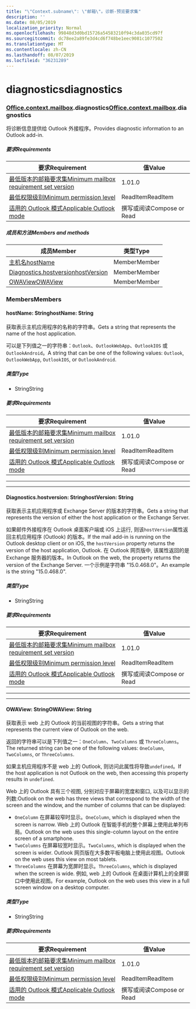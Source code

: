 ```yaml
---
title: "\"Context.subname\": \"邮箱\"。诊断-预览要求集"
description: ''
ms.date: 08/05/2019
localization_priority: Normal
ms.openlocfilehash: 99848d3d0bd15726a54583210f94c3da035cd97f
ms.sourcegitcommit: dc78ee2a89fe3d4cd6f748be1eec9081c1077502
ms.translationtype: MT
ms.contentlocale: zh-CN
ms.lasthandoff: 08/07/2019
ms.locfileid: "36231289"
---
```

# <a name="diagnostics"></a><span data-ttu-id="7946b-102">diagnostics</span><span class="sxs-lookup"><span data-stu-id="7946b-102">diagnostics</span></span>

### <a name="officeofficemdcontextofficecontextmdmailboxofficecontextmailboxmddiagnostics"></a><span data-ttu-id="7946b-103">[Office](Office.md)[.context](Office.context.md)[.mailbox](Office.context.mailbox.md).diagnostics</span><span class="sxs-lookup"><span data-stu-id="7946b-103">[Office](Office.md)[.context](Office.context.md)[.mailbox](Office.context.mailbox.md).diagnostics</span></span>

<span data-ttu-id="7946b-104">将诊断信息提供给 Outlook 外接程序。</span><span class="sxs-lookup"><span data-stu-id="7946b-104">Provides diagnostic information to an Outlook add-in.</span></span>

##### <a name="requirements"></a><span data-ttu-id="7946b-105">要求</span><span class="sxs-lookup"><span data-stu-id="7946b-105">Requirements</span></span>

|<span data-ttu-id="7946b-106">要求</span><span class="sxs-lookup"><span data-stu-id="7946b-106">Requirement</span></span>| <span data-ttu-id="7946b-107">值</span><span class="sxs-lookup"><span data-stu-id="7946b-107">Value</span></span>|
|---|---|
|[<span data-ttu-id="7946b-108">最低版本的邮箱要求集</span><span class="sxs-lookup"><span data-stu-id="7946b-108">Minimum mailbox requirement set version</span></span>](/office/dev/add-ins/reference/requirement-sets/outlook-api-requirement-sets)| <span data-ttu-id="7946b-109">1.0</span><span class="sxs-lookup"><span data-stu-id="7946b-109">1.0</span></span>|
|[<span data-ttu-id="7946b-110">最低权限级别</span><span class="sxs-lookup"><span data-stu-id="7946b-110">Minimum permission level</span></span>](/outlook/add-ins/understanding-outlook-add-in-permissions)| <span data-ttu-id="7946b-111">ReadItem</span><span class="sxs-lookup"><span data-stu-id="7946b-111">ReadItem</span></span>|
|[<span data-ttu-id="7946b-112">适用的 Outlook 模式</span><span class="sxs-lookup"><span data-stu-id="7946b-112">Applicable Outlook mode</span></span>](/outlook/add-ins/#extension-points)| <span data-ttu-id="7946b-113">撰写或阅读</span><span class="sxs-lookup"><span data-stu-id="7946b-113">Compose or Read</span></span>|

##### <a name="members-and-methods"></a><span data-ttu-id="7946b-114">成员和方法</span><span class="sxs-lookup"><span data-stu-id="7946b-114">Members and methods</span></span>

| <span data-ttu-id="7946b-115">成员</span><span class="sxs-lookup"><span data-stu-id="7946b-115">Member</span></span> | <span data-ttu-id="7946b-116">类型</span><span class="sxs-lookup"><span data-stu-id="7946b-116">Type</span></span> |
|--------|------|
| [<span data-ttu-id="7946b-117">主机名</span><span class="sxs-lookup"><span data-stu-id="7946b-117">hostName</span></span>](#hostname-string) | <span data-ttu-id="7946b-118">Member</span><span class="sxs-lookup"><span data-stu-id="7946b-118">Member</span></span> |
| [<span data-ttu-id="7946b-119">Diagnostics.hostversion</span><span class="sxs-lookup"><span data-stu-id="7946b-119">hostVersion</span></span>](#hostversion-string) | <span data-ttu-id="7946b-120">Member</span><span class="sxs-lookup"><span data-stu-id="7946b-120">Member</span></span> |
| [<span data-ttu-id="7946b-121">OWAView</span><span class="sxs-lookup"><span data-stu-id="7946b-121">OWAView</span></span>](#owaview-string) | <span data-ttu-id="7946b-122">Member</span><span class="sxs-lookup"><span data-stu-id="7946b-122">Member</span></span> |

### <a name="members"></a><span data-ttu-id="7946b-123">Members</span><span class="sxs-lookup"><span data-stu-id="7946b-123">Members</span></span>

#### <a name="hostname-string"></a><span data-ttu-id="7946b-124">hostName: String</span><span class="sxs-lookup"><span data-stu-id="7946b-124">hostName: String</span></span>

<span data-ttu-id="7946b-125">获取表示主机应用程序的名称的字符串。</span><span class="sxs-lookup"><span data-stu-id="7946b-125">Gets a string that represents the name of the host application.</span></span>

<span data-ttu-id="7946b-126">可以是下列值之一的字符串：`Outlook`、`OutlookWebApp`、`OutlookIOS` 或 `OutlookAndroid`。</span><span class="sxs-lookup"><span data-stu-id="7946b-126">A string that can be one of the following values: `Outlook`, `OutlookWebApp`, `OutlookIOS`, or `OutlookAndroid`.</span></span>

##### <a name="type"></a><span data-ttu-id="7946b-127">类型</span><span class="sxs-lookup"><span data-stu-id="7946b-127">Type</span></span>

*   <span data-ttu-id="7946b-128">String</span><span class="sxs-lookup"><span data-stu-id="7946b-128">String</span></span>

##### <a name="requirements"></a><span data-ttu-id="7946b-129">要求</span><span class="sxs-lookup"><span data-stu-id="7946b-129">Requirements</span></span>

|<span data-ttu-id="7946b-130">要求</span><span class="sxs-lookup"><span data-stu-id="7946b-130">Requirement</span></span>| <span data-ttu-id="7946b-131">值</span><span class="sxs-lookup"><span data-stu-id="7946b-131">Value</span></span>|
|---|---|
|[<span data-ttu-id="7946b-132">最低版本的邮箱要求集</span><span class="sxs-lookup"><span data-stu-id="7946b-132">Minimum mailbox requirement set version</span></span>](/office/dev/add-ins/reference/requirement-sets/outlook-api-requirement-sets)| <span data-ttu-id="7946b-133">1.0</span><span class="sxs-lookup"><span data-stu-id="7946b-133">1.0</span></span>|
|[<span data-ttu-id="7946b-134">最低权限级别</span><span class="sxs-lookup"><span data-stu-id="7946b-134">Minimum permission level</span></span>](/outlook/add-ins/understanding-outlook-add-in-permissions)| <span data-ttu-id="7946b-135">ReadItem</span><span class="sxs-lookup"><span data-stu-id="7946b-135">ReadItem</span></span>|
|[<span data-ttu-id="7946b-136">适用的 Outlook 模式</span><span class="sxs-lookup"><span data-stu-id="7946b-136">Applicable Outlook mode</span></span>](/outlook/add-ins/#extension-points)| <span data-ttu-id="7946b-137">撰写或阅读</span><span class="sxs-lookup"><span data-stu-id="7946b-137">Compose or Read</span></span>|

---
---

#### <a name="hostversion-string"></a><span data-ttu-id="7946b-138">Diagnostics.hostversion: String</span><span class="sxs-lookup"><span data-stu-id="7946b-138">hostVersion: String</span></span>

<span data-ttu-id="7946b-139">获取表示主机应用程序或 Exchange Server 的版本的字符串。</span><span class="sxs-lookup"><span data-stu-id="7946b-139">Gets a string that represents the version of either the host application or the Exchange Server.</span></span>

<span data-ttu-id="7946b-140">如果邮件外接程序在 Outlook 桌面客户端或 iOS 上运行, 则该`hostVersion`属性返回主机应用程序 (Outlook) 的版本。</span><span class="sxs-lookup"><span data-stu-id="7946b-140">If the mail add-in is running on the Outlook desktop client or on iOS, the `hostVersion` property returns the version of the host application, Outlook.</span></span> <span data-ttu-id="7946b-141">在 Outlook 网页版中, 该属性返回的是 Exchange 服务器的版本。</span><span class="sxs-lookup"><span data-stu-id="7946b-141">In Outlook on the web, the property returns the version of the Exchange Server.</span></span> <span data-ttu-id="7946b-142">一个示例是字符串 "15.0.468.0"。</span><span class="sxs-lookup"><span data-stu-id="7946b-142">An example is the string "15.0.468.0".</span></span>

##### <a name="type"></a><span data-ttu-id="7946b-143">类型</span><span class="sxs-lookup"><span data-stu-id="7946b-143">Type</span></span>

*   <span data-ttu-id="7946b-144">String</span><span class="sxs-lookup"><span data-stu-id="7946b-144">String</span></span>

##### <a name="requirements"></a><span data-ttu-id="7946b-145">要求</span><span class="sxs-lookup"><span data-stu-id="7946b-145">Requirements</span></span>

|<span data-ttu-id="7946b-146">要求</span><span class="sxs-lookup"><span data-stu-id="7946b-146">Requirement</span></span>| <span data-ttu-id="7946b-147">值</span><span class="sxs-lookup"><span data-stu-id="7946b-147">Value</span></span>|
|---|---|
|[<span data-ttu-id="7946b-148">最低版本的邮箱要求集</span><span class="sxs-lookup"><span data-stu-id="7946b-148">Minimum mailbox requirement set version</span></span>](/office/dev/add-ins/reference/requirement-sets/outlook-api-requirement-sets)| <span data-ttu-id="7946b-149">1.0</span><span class="sxs-lookup"><span data-stu-id="7946b-149">1.0</span></span>|
|[<span data-ttu-id="7946b-150">最低权限级别</span><span class="sxs-lookup"><span data-stu-id="7946b-150">Minimum permission level</span></span>](/outlook/add-ins/understanding-outlook-add-in-permissions)| <span data-ttu-id="7946b-151">ReadItem</span><span class="sxs-lookup"><span data-stu-id="7946b-151">ReadItem</span></span>|
|[<span data-ttu-id="7946b-152">适用的 Outlook 模式</span><span class="sxs-lookup"><span data-stu-id="7946b-152">Applicable Outlook mode</span></span>](/outlook/add-ins/#extension-points)| <span data-ttu-id="7946b-153">撰写或阅读</span><span class="sxs-lookup"><span data-stu-id="7946b-153">Compose or Read</span></span>|

---
---

#### <a name="owaview-string"></a><span data-ttu-id="7946b-154">OWAView: String</span><span class="sxs-lookup"><span data-stu-id="7946b-154">OWAView: String</span></span>

<span data-ttu-id="7946b-155">获取表示 web 上的 Outlook 的当前视图的字符串。</span><span class="sxs-lookup"><span data-stu-id="7946b-155">Gets a string that represents the current view of Outlook on the web.</span></span>

<span data-ttu-id="7946b-156">返回的字符串可以是下列值之一：`OneColumn`、`TwoColumns` 或 `ThreeColumns`。</span><span class="sxs-lookup"><span data-stu-id="7946b-156">The returned string can be one of the following values: `OneColumn`, `TwoColumns`, or `ThreeColumns`.</span></span>

<span data-ttu-id="7946b-157">如果主机应用程序不是 web 上的 Outlook, 则访问此属性将导致`undefined`。</span><span class="sxs-lookup"><span data-stu-id="7946b-157">If the host application is not Outlook on the web, then accessing this property results in `undefined`.</span></span>

<span data-ttu-id="7946b-158">Web 上的 Outlook 具有三个视图, 分别对应于屏幕的宽度和窗口, 以及可以显示的列数:</span><span class="sxs-lookup"><span data-stu-id="7946b-158">Outlook on the web has three views that correspond to the width of the screen and the window, and the number of columns that can be displayed:</span></span>

*   <span data-ttu-id="7946b-159">`OneColumn` 在屏幕较窄时显示。</span><span class="sxs-lookup"><span data-stu-id="7946b-159">`OneColumn`, which is displayed when the screen is narrow.</span></span> <span data-ttu-id="7946b-160">Web 上的 Outlook 在智能手机的整个屏幕上使用此单列布局。</span><span class="sxs-lookup"><span data-stu-id="7946b-160">Outlook on the web uses this single-column layout on the entire screen of a smartphone.</span></span>
*   <span data-ttu-id="7946b-161">`TwoColumns` 在屏幕较宽时显示。</span><span class="sxs-lookup"><span data-stu-id="7946b-161">`TwoColumns`, which is displayed when the screen is wider.</span></span> <span data-ttu-id="7946b-162">Outlook 网页版在大多数平板电脑上使用此视图。</span><span class="sxs-lookup"><span data-stu-id="7946b-162">Outlook on the web uses this view on most tablets.</span></span>
*   <span data-ttu-id="7946b-163">`ThreeColumns` 在屏幕为宽屏时显示。</span><span class="sxs-lookup"><span data-stu-id="7946b-163">`ThreeColumns`, which is displayed when the screen is wide.</span></span> <span data-ttu-id="7946b-164">例如, web 上的 Outlook 在桌面计算机上的全屏窗口中使用此视图。</span><span class="sxs-lookup"><span data-stu-id="7946b-164">For example, Outlook on the web uses this view in a full screen window on a desktop computer.</span></span>

##### <a name="type"></a><span data-ttu-id="7946b-165">类型</span><span class="sxs-lookup"><span data-stu-id="7946b-165">Type</span></span>

*   <span data-ttu-id="7946b-166">String</span><span class="sxs-lookup"><span data-stu-id="7946b-166">String</span></span>

##### <a name="requirements"></a><span data-ttu-id="7946b-167">要求</span><span class="sxs-lookup"><span data-stu-id="7946b-167">Requirements</span></span>

|<span data-ttu-id="7946b-168">要求</span><span class="sxs-lookup"><span data-stu-id="7946b-168">Requirement</span></span>| <span data-ttu-id="7946b-169">值</span><span class="sxs-lookup"><span data-stu-id="7946b-169">Value</span></span>|
|---|---|
|[<span data-ttu-id="7946b-170">最低版本的邮箱要求集</span><span class="sxs-lookup"><span data-stu-id="7946b-170">Minimum mailbox requirement set version</span></span>](/office/dev/add-ins/reference/requirement-sets/outlook-api-requirement-sets)| <span data-ttu-id="7946b-171">1.0</span><span class="sxs-lookup"><span data-stu-id="7946b-171">1.0</span></span>|
|[<span data-ttu-id="7946b-172">最低权限级别</span><span class="sxs-lookup"><span data-stu-id="7946b-172">Minimum permission level</span></span>](/outlook/add-ins/understanding-outlook-add-in-permissions)| <span data-ttu-id="7946b-173">ReadItem</span><span class="sxs-lookup"><span data-stu-id="7946b-173">ReadItem</span></span>|
|[<span data-ttu-id="7946b-174">适用的 Outlook 模式</span><span class="sxs-lookup"><span data-stu-id="7946b-174">Applicable Outlook mode</span></span>](/outlook/add-ins/#extension-points)| <span data-ttu-id="7946b-175">撰写或阅读</span><span class="sxs-lookup"><span data-stu-id="7946b-175">Compose or Read</span></span>|
